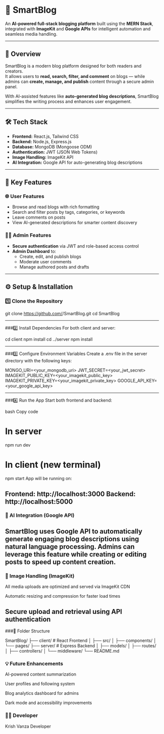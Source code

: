 # 🧠 SmartBlog

An **AI-powered full-stack blogging platform** built using the **MERN Stack**, integrated with **ImageKit** and **Google APIs** for intelligent automation and seamless media handling.

---

## 🚀 Overview

SmartBlog is a modern blog platform designed for both readers and creators.  
It allows users to **read, search, filter, and comment** on blogs — while admins can **create, manage, and publish** content through a secure admin panel.

With AI-assisted features like **auto-generated blog descriptions**, SmartBlog simplifies the writing process and enhances user engagement.

---

## 🛠️ Tech Stack

- **Frontend:** React.js, Tailwind CSS  
- **Backend:** Node.js, Express.js  
- **Database:** MongoDB (Mongoose ODM)  
- **Authentication:** JWT (JSON Web Tokens)  
- **Image Handling:** ImageKit API  
- **AI Integration:** Google API for auto-generating blog descriptions  

---

## 🔐 Key Features

### 🌐 User Features
- Browse and read blogs with rich formatting  
- Search and filter posts by tags, categories, or keywords  
- Leave comments on posts  
- View AI-generated descriptions for smarter content discovery  

### 🧑‍💻 Admin Features
- **Secure authentication** via JWT and role-based access control  
- **Admin Dashboard** to:
  - Create, edit, and publish blogs  
  - Moderate user comments  
  - Manage authored posts and drafts  

---

## ⚙️ Setup & Installation

### 1️⃣ Clone the Repository

git clone https://github.com/<your-username>/SmartBlog.git
cd SmartBlog

---
###2️⃣ Install Dependencies
For both client and server:

cd client
npm install
cd ../server
npm install

---
###3️⃣ Configure Environment Variables
Create a .env file in the server directory with the following keys:

MONGO_URI=<your_mongodb_uri>
JWT_SECRET=<your_jwt_secret>
IMAGEKIT_PUBLIC_KEY=<your_imagekit_public_key>
IMAGEKIT_PRIVATE_KEY=<your_imagekit_private_key>
GOOGLE_API_KEY=<your_google_api_key>

---

###4️⃣ Run the App
Start both frontend and backend:

bash
Copy code
# In server
npm run dev

# In client (new terminal)
npm start
App will be running on:

Frontend: http://localhost:3000
Backend:  http://localhost:5000
---

### 🤖 AI Integration (Google API)
SmartBlog uses Google API to automatically generate engaging blog descriptions using natural language processing.
Admins can leverage this feature while creating or editing posts to speed up content creation.
---
### 📸 Image Handling (ImageKit)
All media uploads are optimized and served via ImageKit CDN

Automatic resizing and compression for faster load times

Secure upload and retrieval using API authentication
---
###🧩 Folder Structure

SmartBlog/
├── client/              # React Frontend
│   ├── src/
│   ├── components/
│   └── pages/
├── server/              # Express Backend
│   ├── models/
│   ├── routes/
│   ├── controllers/
│   └── middleware/
└── README.md
### 💡 Future Enhancements
AI-powered content summarization

User profiles and following system

Blog analytics dashboard for admins

Dark mode and accessibility improvements

### 👨‍💻 Developer
Krish Vanza
Developer



